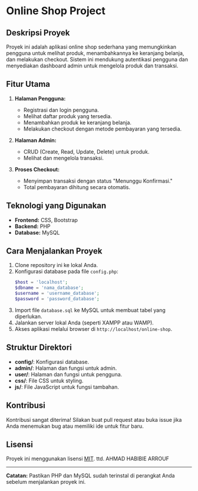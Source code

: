 # Online Shop Project

## Deskripsi Proyek
Proyek ini adalah aplikasi online shop sederhana yang memungkinkan pengguna untuk melihat produk, menambahkannya ke keranjang belanja, dan melakukan checkout. Sistem ini mendukung autentikasi pengguna dan menyediakan dashboard admin untuk mengelola produk dan transaksi.

## Fitur Utama
1. **Halaman Pengguna:**
   - Registrasi dan login pengguna.
   - Melihat daftar produk yang tersedia.
   - Menambahkan produk ke keranjang belanja.
   - Melakukan checkout dengan metode pembayaran yang tersedia.

2. **Halaman Admin:**
   - CRUD (Create, Read, Update, Delete) untuk produk.
   - Melihat dan mengelola transaksi.

3. **Proses Checkout:**
   - Menyimpan transaksi dengan status "Menunggu Konfirmasi."
   - Total pembayaran dihitung secara otomatis.

## Teknologi yang Digunakan
- **Frontend:** CSS, Bootstrap
- **Backend:** PHP
- **Database:** MySQL

## Cara Menjalankan Proyek
1. Clone repository ini ke lokal Anda.
2. Konfigurasi database pada file `config.php`:
   ```php
   $host = 'localhost';
   $dbname = 'nama_database';
   $username = 'username_database';
   $password = 'password_database';
   ```
3. Import file `database.sql` ke MySQL untuk membuat tabel yang diperlukan.
4. Jalankan server lokal Anda (seperti XAMPP atau WAMP).
5. Akses aplikasi melalui browser di `http://localhost/online-shop`.

## Struktur Direktori
- **config/**: Konfigurasi database.
- **admin/**: Halaman dan fungsi untuk admin.
- **user/**: Halaman dan fungsi untuk pengguna.
- **css/**: File CSS untuk styling.
- **js/**: File JavaScript untuk fungsi tambahan.

## Kontribusi
Kontribusi sangat diterima! Silakan buat pull request atau buka issue jika Anda menemukan bug atau memiliki ide untuk fitur baru.

## Lisensi
Proyek ini menggunakan lisensi [MIT](LICENSE).
ttd. AHMAD HABIBIE ARROUF

---
**Catatan:** Pastikan PHP dan MySQL sudah terinstal di perangkat Anda sebelum menjalankan proyek ini.

